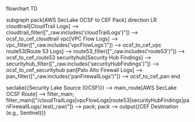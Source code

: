 flowchart TD

subgraph pack[AWS SecLake OCSF to CEF Pack]
    direction LR
    cloudtrail[CloudTrail Logs] --> cloudtrail_filter(["_raw.includes('cloudTrailLogs')"]) --> ocsf_to_cef_cloudtrail
    vpc[VPC Flow Logs] --> vpc_filter(["_raw.includes('vpcFlowLogs')"]) --> ocsf_to_cef_vpc
    route53[Route 53 Logs] --> route53_filter(["_raw.includes('route53')"]) --> ocsf_to_cef_route53
    securityhub[Security Hub Findings] --> securityhub_filter(["_raw.includes('securityHubFindings')"]) --> ocsf_to_cef_securityhub
    pan[Palo Alto Firewall Logs] --> pan_filter(["_raw.includes('panFirewallLogs')"]) --> ocsf_to_cef_pan
end

seclake{{Security Lake Source (OCSF)}} --> main_route[AWS SecLake OCSF Route] --> filter_main;
filter_main(["/cloudTrailLogs|vpcFlowLogs|route53|securityHubFindings|panFirewallLogs/.test(_raw)"]) --> pack;
pack --> output{{CEF Destination (e.g., Sentinel)}}
